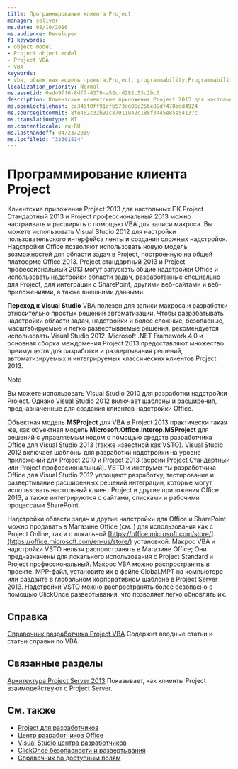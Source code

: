 ```yaml
---
title: Программирование клиента Project
manager: soliver
ms.date: 08/10/2016
ms.audience: Developer
f1_keywords:
- object model
- Project object model
- Project VBA
- VBA
keywords:
- vba, объектная модель проекта,Project, programmability,Programmability, Project VBA,Visual Basic для приложений, объектная модель Project,VBA, объектная модель, VBA,Visual Basic для приложений
localization_priority: Normal
ms.assetid: 0ad49ff6-8dff-4379-a52c-d292c53c2bc0
description: Клиентские клиентские приложения Project 2013 для настольных ПК ( Project Стандартный 2013 и Project профессиональный 2013) можно настраивать и расширять с помощью VBA для записи макроса. Вы можете использовать Visual Studio 2012 для настройки пользовательского интерфейса ленты и создания сложных надстройок. Надстройки Office позволяют использовать новую модель возможностей для области задач в Project, построенную на общей платформе Office 2013. Project стандартный 2013 и Project профессиональный 2013 могут запускать общие надстройки Office и использовать надстройки области задач, разработанные специально для Project, для интеграции с SharePoint, другими веб-сайтами и веб-приложениями, а также внешними данными.
ms.openlocfilehash: cc345f0ff91dfb573dd86c256e89df478edd4924
ms.sourcegitcommit: 8fe462c32b91c87911942c188f3445e85a54137c
ms.translationtype: MT
ms.contentlocale: ru-RU
ms.lasthandoff: 04/23/2019
ms.locfileid: "32301514"
---
```

# <a name="project-client-programming"></a>Программирование клиента Project

Клиентские приложения Project 2013 для настольных ПК Project Стандартный 2013 и Project профессиональный 2013 можно настраивать и расширять с помощью VBA для записи макроса. Вы можете использовать Visual Studio 2012 для настройки пользовательского интерфейса ленты и создания сложных надстройок. Надстройки Office позволяют использовать новую модель возможностей для области задач в Project, построенную на общей платформе Office 2013. Project стандартный 2013 и Project профессиональный 2013 могут запускать общие надстройки Office и использовать надстройки области задач, разработанные специально для Project, для интеграции с SharePoint, другими веб-сайтами и веб-приложениями, а также внешними данными.
  
 **Переход к Visual Studio** VBA полезен для записи макроса и разработки относительно простых решений автоматизации. Чтобы разрабатывать надстройки области задач, надстройки и более сложные, безопасные, масштабируемые и легко развертываемые решения, рекомендуется использовать Visual Studio 2012. Microsoft .NET Framework 4.0 и основная сборка междомения Project 2013 предоставляют множество преимуществ для разработки и развертывания решений, автоматизируемых и интегрируемых классических клиентов Project 2013. 
  
> [!NOTE]
> Вы можете использовать Visual Studio 2010 для разработки надстройки Project. Однако Visual Studio 2012 включает шаблоны и расширения, предназначенные для создания клиентов надстройки Office. 
  
Объектная модель **MSProject** для VBA в Project 2013 практически такая же, как объектная модель **Microsoft.Office.Interop.MSProject** для решений с управляемым кодом с помощью средств разработчика Office для Visual Studio 2013 (также известной как VSTO). Visual Studio 2012 включает шаблоны для разработки надстройки на уровне приложений для Project 2010 и Project 2013 (версии Project Стандартный или Project профессиональный). VSTO и инструменты разработчика Office для Visual Studio 2012 упрощают разработку, тестирование и развертывание расширенных решений интеграции, которые могут использовать настольный клиент Project и другие приложения Office 2013, а также интегрируются с сайтами, списками и рабочими процессами SharePoint. 
  
Надстройки области задач и другие надстройки для Office и SharePoint можно продавать в Магазине Office (см. ) для использования как с Project Online, так и с локальной [https://office.microsoft.com/store/](https://office.microsoft.com/en-us/store/) установкой. Макрос VBA и надстройки VSTO нельзя распространять в Магазине Office; Они предназначены для локального использования с Project Standard и Project профессиональный. Макрос VBA можно распространять в проекте. MPP-файл, установите их в файле Global.MPT на компьютере или раздайте в глобальном корпоративном шаблоне в Project Server 2013. Надстройки VSTO можно распространять более [](https://msdn.microsoft.com/library/t71a733d.aspx) безопасно с помощью ClickOnce развертывания, что позволяет легко обновлять их. 
  
## <a name="reference"></a>Справка

[Справочник разработчика Project VBA](https://msdn.microsoft.com/library/ee861523%28office.15%29.aspx) Содержит вводные статьи и статьи справки по VBA. 
  
## <a name="related-sections"></a>Связанные разделы

[Архитектура Project Server 2013](project-server-2013-architecture.md) Показывает, как клиенты Project взаимодействуют с Project Server. 
  
## <a name="see-also"></a>См. также

- [Project для разработчиков](https://msdn.microsoft.com/office/aa905469)
- [Центр разработчиков Office](https://dev.office.com)
- [Visual Studio центра разработчиков](https://msdn.microsoft.com/vstudio/aa718325.aspx)
- [ClickOnce безопасности и развертывания](https://msdn.microsoft.com/library/t71a733d.aspx)
- [Справочник по доступным полям](https://support.office.com/en-us/article/available-fields-reference-615a4563-1cc3-40f4-b66f-1b17e793a460)

